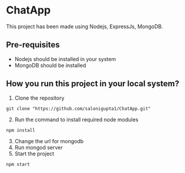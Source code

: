 # ChatApp
This project has been made using Nodejs, ExpressJs, MongoDB.

## Pre-requisites
- Nodejs should be installed in your system
- MongoDB should be installed

## How you run this project in your local system?
1. Clone the repository
```
git clone "https://github.com/salonigupta1/ChatApp.git"
```
2. Run the command to install required node modules
```
npm install
```
3. Change the url for mongodb
4. Run mongod server
5. Start the project
```
npm start
```


